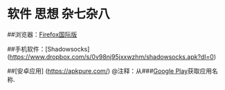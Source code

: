#  软件 思想 杂七杂八

##浏览器：[Firefox国际版](www.mozilla.org/en-US/firefox/all/)
  
##手机软件：[Shadowsocks] (https://www.dropbox.com/s/0v98nj95jxxwzhm/shadowsocks.apk?dl=0)

##[安卓应用]  (https://apkpure.com/) @注释：从###[Google Play](https://play.google.com/store)获取应用名称.
 
 
